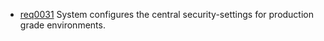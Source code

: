 * [req0031](https://github.com/DomainDrivenArchitecture/ddaRequirement/blob/master/en/requirements/req0031.md) System configures the central security-settings for production grade environments.